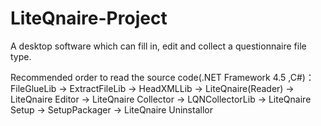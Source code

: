 # LiteQnaire-Project
A desktop software which can fill in, edit and collect a questionnaire file type.

Recommended order to read the source code(.NET Framework 4.5 ,C#)：
FileGlueLib -> ExtractFileLib -> HeadXMLLib -> LiteQnaire(Reader) -> LiteQnaire Editor -> LiteQnaire Collector -> LQNCollectorLib -> LiteQnaire Setup -> SetupPackager -> LiteQnaire Uninstallor
